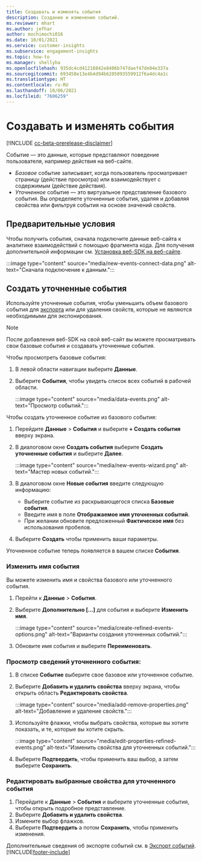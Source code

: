 ```yaml
---
title: Создавать и изменять события
description: Создание и изменение событий.
ms.reviewer: mhart
ms.author: jefhar
author: mochimochi016
ms.date: 10/01/2021
ms.service: customer-insights
ms.subservice: engagement-insights
ms.topic: how-to
ms.manager: shellyha
ms.openlocfilehash: 935dc4cd41218842e8406b747daef47de04e337a
ms.sourcegitcommit: 693458e13e4b4d94b6205093559912f6a4dc4a1c
ms.translationtype: HT
ms.contentlocale: ru-RU
ms.lasthandoff: 10/06/2021
ms.locfileid: "7606259"
---
```

# <a name="create-and-modify-events"></a>Создавать и изменять события

[!INCLUDE [cc-beta-prerelease-disclaimer](includes/cc-beta-prerelease-disclaimer.md)]

Событие — это данные, которые представляют поведение пользователя, например действия на веб-сайте.

- *Базовое* событие записывает, когда пользователь просматривает страницу (действие просмотра) или взаимодействует с содержимым (действие действия).
- *Уточненное* событие — это виртуальное представление базового события. Вы определяете уточненные события, удаляя и добавляя свойства или фильтруя события на основе значений свойств.

## <a name="prerequisites"></a>Предварительные условия

Чтобы получить события, сначала подключите данные веб-сайта к аналитике взаимодействий с помощью фрагмента кода. Для получения дополнительной информации см. [Установка веб-SDK на веб-сайте](instrument-website.md).

 :::image type="content" source="media/new-events-connect-data.png" alt-text="Сначала подключение к данным.":::

## <a name="create-refined-events"></a>Создать уточненные события

Используйте уточненные события, чтобы уменьшить объем базового события для [экспорта](export-events.md) или для удаления свойств, которые не являются необходимыми для экспонирования.

> [!NOTE]
> После добавления веб-SDK на свой веб-сайт вы можете просматривать свои базовые события и создавать уточненные события. 

Чтобы просмотреть базовые события:

1. В левой области навигации выберите **Данные**.

1. Выберите **События**, чтобы увидеть список всех событий в рабочей области.

    :::image type="content" source="media/data-events.png" alt-text="Просмотр событий.":::

Чтобы создать уточненное событие из базового события: 

1. Перейдите **Данные** > **События** и выберите **+ Создать события** вверху экрана.

1. В диалоговом окне **Создать события** выберите **Создать уточненные события** и выберите **Далее**.
   
     :::image type="content" source="media/new-events-wizard.png" alt-text="Мастер новых событий.":::
     
1. В диалоговом окне **Новые события** введите следующую информацию:

   - Выберите событие из раскрывающегося списка **Базовые события**.
   - Введите имя в поле **Отображаемое имя уточненных событий**.
   - При желании обновите предложенный **Фактическое имя** без использования пробелов.

1. Выберите **Создать** чтобы применить ваши параметры.

Уточненное событие теперь появляется в вашем списке **События**.

### <a name="edit-event-name"></a>Изменить имя события

Вы можете изменить имя и свойства базового или уточненного события.

1. Перейти к **Данные** > **События**. 

1. Выберите **Дополнительно [...]** для события и выберите **Изменить имя**.
    
     :::image type="content" source="media/create-refined-events-options.png" alt-text="Варианты создания уточненных событий.":::

3. Обновите имя события и выберите **Переименовать**.

### <a name="view-the-details-of-a-refined-event"></a>Просмотр сведений уточненного события:

1. В списке **Событие** выберите свое базовое или уточненное событие. 

1. Выберите **Добавить и удалить свойства** вверху экрана, чтобы открыть область **Редактировать свойства**. 

     :::image type="content" source="media/add-remove-properties.png" alt-text="Добавление и удаление свойств.":::

1. Используйте флажки, чтобы выбрать свойства, которые вы хотите показать, и те, которые вы хотите скрыть. 

   :::image type="content" source="media/edit-properties-refined-events.png" alt-text="Изменить свойства для уточненных событий.":::

1. Выберите **Подтвердить**, чтобы применить ваш выбор, а затем выберите **Сохранить**.


### <a name="edit-selected-properties-for-a-refined-event"></a>Редактировать выбранные свойства для уточненного события

1. Перейдите к **Данные** > **События** и выберите уточненные события, чтобы открыть подробное представление.
1. Выберите **Добавить и удалить свойства**. 
1. Измените выбор флажков.
1. Выберите **Подтвердить** а потом **Сохранить**, чтобы применить изменения.

Дополнительные сведения об экспорте событий см. в [Экспорт событий](export-events.md).
[!INCLUDE[footer-include](../includes/footer-banner.md)]
